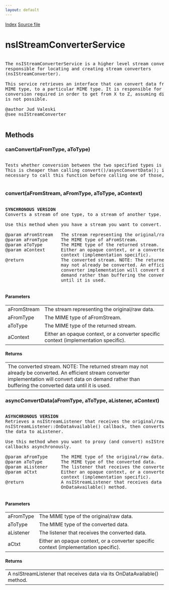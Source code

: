 ```yaml
---
layout: default
---
```

<div id='links'><a href="../index.html">Index</a>
<a href="http://dxr.mozilla.org/mozilla-central/source/netwerk/streamconv/public/nsIStreamConverterService.idl">Source file</a>
</div>

# nsIStreamConverterService #
<pre>  
The nsIStreamConverterService is a higher level stream converter factory  
responsible for locating and creating stream converters  
(nsIStreamConverter).  
  
This service retrieves an interface that can convert data from a particular  
MIME type, to a particular MIME type. It is responsible for any intermediary  
conversion required in order to get from X to Z, assuming direct conversion  
is not possible.  
  
@author Jud Valeski  
@see nsIStreamConverter  
  
</pre>
## Methods ##

### canConvert(aFromType, aToType) ###
<pre>  
Tests whether conversion between the two specified types is possible.  
This is cheaper than calling convert()/asyncConvertData(); it is not  
necessary to call this function before calling one of those, though.  
  
</pre>
### convert(aFromStream, aFromType, aToType, aContext) ###
<pre>  
<b>SYNCHRONOUS VERSION</b>  
Converts a stream of one type, to a stream of another type.  
  
Use this method when you have a stream you want to convert.  
  
@param aFromStream   The stream representing the original/raw data.  
@param aFromType     The MIME type of aFromStream.  
@param aToType       The MIME type of the returned stream.  
@param aContext      Either an opaque context, or a converter specific  
                     context (implementation specific).  
@return              The converted stream. NOTE: The returned stream  
                     may not already be converted. An efficient stream  
                     converter implementation will convert data on  
                     demand rather than buffering the converted data  
                     until it is used.  
  
</pre>
#### Parameters ####

<table>

<tr>
<td>aFromStream</td>
<td>The stream representing the original/raw data.  
</td>
</tr>

<tr>
<td>aFromType</td>
<td>The MIME type of aFromStream.  
</td>
</tr>

<tr>
<td>aToType</td>
<td>The MIME type of the returned stream.  
</td>
</tr>

<tr>
<td>aContext</td>
<td>Either an opaque context, or a converter specific  
                     context (implementation specific).  
</td>
</tr>

</table>

#### Returns ####

<table>

<tr>
<td>The converted stream. NOTE: The returned stream  
                     may not already be converted. An efficient stream  
                     converter implementation will convert data on  
                     demand rather than buffering the converted data  
                     until it is used.  
</td>
</tr>

</table>

### asyncConvertData(aFromType, aToType, aListener, aContext) ###
<pre>  
<b>ASYNCHRONOUS VERSION</b>  
Retrieves a nsIStreamListener that receives the original/raw data via its  
nsIStreamListener::OnDataAvailable() callback, then converts and pushes   
the data to aListener.  
  
Use this method when you want to proxy (and convert) nsIStreamListener  
callbacks asynchronously.  
  
@param aFromType     The MIME type of the original/raw data.  
@param aToType       The MIME type of the converted data.  
@param aListener     The listener that receives the converted data.  
@param aCtxt         Either an opaque context, or a converter specific  
                     context (implementation specific).  
@return              A nsIStreamListener that receives data via its  
                     OnDataAvailable() method.  
  
</pre>
#### Parameters ####

<table>

<tr>
<td>aFromType</td>
<td>The MIME type of the original/raw data.  
</td>
</tr>

<tr>
<td>aToType</td>
<td>The MIME type of the converted data.  
</td>
</tr>

<tr>
<td>aListener</td>
<td>The listener that receives the converted data.  
</td>
</tr>

<tr>
<td>aCtxt</td>
<td>Either an opaque context, or a converter specific  
                     context (implementation specific).  
</td>
</tr>

</table>

#### Returns ####

<table>

<tr>
<td>A nsIStreamListener that receives data via its  
                     OnDataAvailable() method.  
</td>
</tr>

</table>
